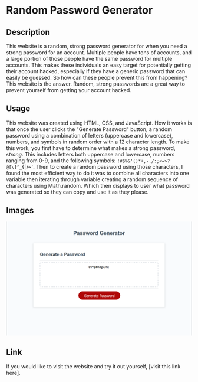 # Random Password Generator

## Description
This website is a random, strong password generator for when you need a strong password for an account.
Multiple people have tons of accounts, and a large portion of those people have the same password for multiple accounts. This makes these individuals an easy target for potentially getting their account hacked, especially if they have a generic password that can easily be guessed. So how can these people prevent this from happening? This website is the answer. Random, strong passwords are a great way to prevent yourself from getting your account hacked.

## Usage
This website was created using HTML, CSS, and JavaScript. How it works is that once the user clicks the 
"Generate Password" button, a random password using a combination of letters (uppercase and lowercase), numbers, and symbols in random order with a 12 character length. To make this work, you first have to determine what makes a strong password, *strong*. This includes letters both uppercase and lowercase, numbers ranging from 0-9, and the following symbols: `!#$%&'()*+,-./:;<=>?@[\]^_`{|}~`. Then to create a random password using those characters, I found the most efficient way to do it was to combine all characters into one variable then iterating through variable creating a random sequence of characters using Math.random. Which then displays to user what password was generated so they can copy and use it as they please.

## Images 
![Screenshot of the website with a randomly generated password, showcasing its function.](./assets/images/SC.png)

## Link
If you would like to visit the website and try it out yourself, [visit this link here].
